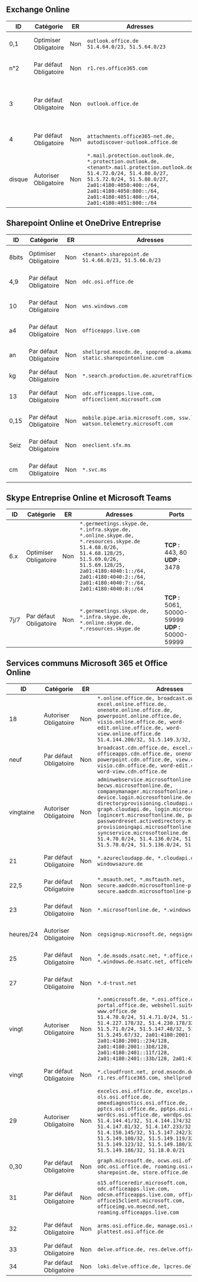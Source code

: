<!--THIS FILE IS AUTOMATICALLY GENERATED. MANUAL CHANGES WILL BE OVERWRITTEN.-->
<!--Please contact the Office 365 Endpoints team with any questions.-->
<!--Germany endpoints version 2019010700-->
<!--File generated 2019-03-12 12:08:32.6140-->

## <a name="exchange-online"></a>Exchange Online

ID | Catégorie | ER | Adresses | Ports
-- | -------------------- | -- | ------------------------------------------------------------------------------------------------------------------------------------------------------------------------------------------------------------------------------------------------------------ | -------------------------------
0,1 | Optimiser<BR>Obligatoire | Non | `outlook.office.de`<BR>`51.4.64.0/23, 51.5.64.0/23` | **TCP :** 443, 80
n°2 | Par défaut<BR>Obligatoire | Non | `r1.res.office365.com` | **TCP :** 443, 80
3 | Par défaut<BR>Obligatoire | Non | `outlook.office.de` | **TCP :** 143, 25, 587, 993, 995
4 | Par défaut<BR>Obligatoire | Non | `attachments.office365-net.de, autodiscover-outlook.office.de` | **TCP :** 443, 80
disque | Autoriser<BR>Obligatoire | Non | `*.mail.protection.outlook.de, *.protection.outlook.de, <tenant>.mail.protection.outlook.de`<BR>`51.4.72.0/24, 51.4.80.0/27, 51.5.72.0/24, 51.5.80.0/27, 2a01:4180:4050:400::/64, 2a01:4180:4050:800::/64, 2a01:4180:4051:400::/64, 2a01:4180:4051:800::/64` | **TCP :** 25, 443

## <a name="sharepoint-online-and-onedrive-for-business"></a>Sharepoint Online et OneDrive Entreprise

ID | Catégorie | ER | Adresses | Ports
-- | -------------------- | -- | ------------------------------------------------------------------------------ | ----------------
8bits | Optimiser<BR>Obligatoire | Non | `<tenant>.sharepoint.de`<BR>`51.4.66.0/23, 51.5.66.0/23` | **TCP :** 443, 80
4,9 | Par défaut<BR>Obligatoire | Non | `odc.osi.office.de` | **TCP :** 443, 80
10 | Par défaut<BR>Obligatoire | Non | `wns.windows.com` | **TCP :** 443, 80
a4 | Par défaut<BR>Obligatoire | Non | `officeapps.live.com` | **TCP :** 443, 80
an | Par défaut<BR>Obligatoire | Non | `shellprod.msocdn.de, spoprod-a.akamaihd.net, static.sharepointonline.com` | **TCP :** 443, 80
kg | Par défaut<BR>Obligatoire | Non | `*.search.production.de.azuretrafficmanager.de` | **TCP :** 443
13 | Par défaut<BR>Obligatoire | Non | `odc.officeapps.live.com, officeclient.microsoft.com` | **TCP :** 443, 80
0,15 | Par défaut<BR>Obligatoire | Non | `mobile.pipe.aria.microsoft.com, ssw.live.com, watson.telemetry.microsoft.com` | **TCP :** 443, 80
Seiz | Par défaut<BR>Obligatoire | Non | `oneclient.sfx.ms` | **TCP :** 443, 80
cm | Par défaut<BR>Obligatoire | Non | `*.svc.ms` | **TCP :** 443, 80

## <a name="skype-for-business-online-and-microsoft-teams"></a>Skype Entreprise Online et Microsoft Teams

ID | Catégorie | ER | Adresses | Ports
-- | -------------------- | -- | ----------------------------------------------------------------------------------------------------------------------------------------------------------------------------------------------------------------------------------------------- | --------------------------------------------------
6.x | Optimiser<BR>Obligatoire | Non | `*.germeetings.skype.de, *.infra.skype.de, *.online.skype.de, *.resources.skype.de`<BR>`51.4.68.0/26, 51.4.68.128/25, 51.5.69.0/26, 51.5.69.128/25, 2a01:4180:4040:1::/64, 2a01:4180:4040:2::/64, 2a01:4180:4040:7::/64, 2a01:4180:4040:8::/64` | **TCP :** 443, 80<BR>**UDP :** 3478
7j/7 | Par défaut<BR>Obligatoire | Non | `*.germeetings.skype.de, *.infra.skype.de, *.online.skype.de, *.resources.skype.de` | **TCP :** 5061, 50000-59999<BR>**UDP :** 50000-59999

## <a name="microsoft-365-common-and-office-online"></a>Services communs Microsoft 365 et Office Online

ID | Catégorie | ER | Adresses | Ports
-- | ------------------- | -- | ---------------------------------------------------------------------------------------------------------------------------------------------------------------------------------------------------------------------------------------------------------------------------------------------------------------------------------------------------------------------------------------------------------------------------------------------------------------------------------- | ----------------
18 | Autoriser<BR>Obligatoire | Non | `*.online.office.de, broadcast.online.office.de, excel.online.office.de, onenote.online.office.de, powerpoint.online.office.de, visio.online.office.de, word-edit.online.office.de, word-view.online.office.de`<BR>`51.4.144.200/32, 51.5.149.3/32, 51.18.16.0/23` | **TCP :** 443
neuf | Par défaut<BR>Obligatoire | Non | `broadcast.cdn.office.de, excel.cdn.office.de, officeapps.cdn.office.de, onenote.cdn.office.de, powerpoint.cdn.office.de, view.cdn.office.de, visio.cdn.office.de, word-edit.cdn.office.de, word-view.cdn.office.de` | **TCP :** 443
vingtaine | Autoriser<BR>Obligatoire | Non | `adminwebservice.microsoftonline.de, becws.microsoftonline.de, companymanager.microsoftonline.de, device.login.microsoftonline.de, directoryprovisioning.cloudapi.de, graph.cloudapi.de, login.microsoftonline.de, logincert.microsoftonline.de, pas.cloudapi.de, passwordreset.activedirectory.microsoftazure.de, provisioningapi.microsoftonline.de, syncservice.microsoftonline.de`<BR>`51.4.70.0/24, 51.4.136.0/24, 51.4.144.0/24, 51.5.70.0/24, 51.5.136.0/24, 51.5.144.0/24` | **TCP :** 443, 80
21 | Par défaut<BR>Obligatoire | Non | `*.azurecloudapp.de, *.cloudapi.de, *.windows.de, windowsazure.de` | **TCP :** 443, 80
22,5 | Par défaut<BR>Obligatoire | Non | `*.msauth.net, *.msftauth.net, secure.aadcdn.microsoftonline-p.com, secure.aadcdn.microsoftonline-p.de` | **TCP :** 443, 80
23 | Par défaut<BR>Obligatoire | Non | `*.microsoftonline.de, *.windows.net` | **TCP :** 443, 80
heures/24 | Autoriser<BR>Obligatoire | Non | `cegsignup.microsoft.de, negsignup.microsoft.de` | **TCP :** 443, 80
25 | Par défaut<BR>Obligatoire | Non | `*.de.msods.nsatc.net, *.office.de.akadns.net, *.windows.de.nsatc.net, officehome.msocdn.de` | **TCP :** 443, 80
27 | Par défaut<BR>Obligatoire | Non | `*.d-trust.net` | **TCP :** 443, 80
vingt | Autoriser<BR>Obligatoire | Non | `*.onmicrosoft.de, *.osi.office.de, office.de, portal.office.de, webshell.suite.office.de, www.office.de`<BR>`51.4.70.0/24, 51.4.71.0/24, 51.4.226.115/32, 51.4.227.178/32, 51.4.230.178/32, 51.5.70.0/24, 51.5.71.0/24, 51.5.147.48/32, 51.5.242.163/32, 51.5.245.67/32, 2a01:4180:2001::92/128, 2a01:4180:2001::234/128, 2a01:4180:2001::3b8/128, 2a01:4180:2401::11f/128, 2a01:4180:2401::33b/128, 2a01:4180:2401::55b/128` | **TCP :** 443, 80
vingt | Par défaut<BR>Obligatoire | Non | `*.cloudfront.net, prod.msocdn.de, r1.res.office365.com, shellprod.msocdn.de` | **TCP :** 443, 80
29 | Autoriser<BR>Obligatoire | Non | `excelcs.osi.office.de, excelps.osi.office.de, ols.osi.office.de, omexdiagnostics.osi.office.de, pptcs.osi.office.de, pptps.osi.office.de, wordcs.osi.office.de, wordps.osi.office.de`<BR>`51.4.144.41/32, 51.4.144.174/32, 51.4.145.38/32, 51.4.147.81/32, 51.4.147.233/32, 51.4.148.12/32, 51.4.150.145/32, 51.5.147.242/32, 51.5.149.100/32, 51.5.149.119/32, 51.5.149.123/32, 51.5.149.180/32, 51.5.149.186/32, 51.18.0.0/21` | **TCP :** 443, 80
0,30 | Par défaut<BR>Obligatoire | Non | `graph.microsoft.de, ocws.osi.office.de, odc.osi.office.de, roaming.osi.office.de, sharepoint.de, store.office.de` | **TCP :** 443, 80
31 | Par défaut<BR>Obligatoire | Non | `o15.officeredir.microsoft.com, odc.officeapps.live.com, odcsm.officeapps.live.com, office.microsoft.com, office15client.microsoft.com, officeimg.vo.msecnd.net, roaming.officeapps.live.com` | **TCP :** 443, 80
32 | Par défaut<BR>Obligatoire | Non | `arms.osi.office.de, manage.osi.office.de, plattest.osi.office.de` | **TCP :** 443, 80
33 | Par défaut<BR>Obligatoire | Non | `delve.office.de, res.delve.office.com` | **TCP :** 443
34 | Par défaut<BR>Obligatoire | Non | `loki.delve.office.de, lpcres.delve.office.com` | **TCP :** 443
